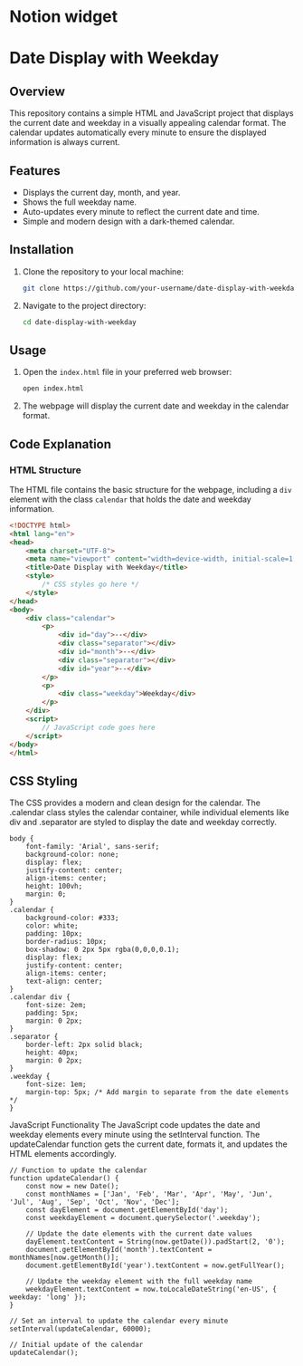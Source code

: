 # Notion widget
# Date Display with Weekday

## Overview

This repository contains a simple HTML and JavaScript project that displays the current date and weekday in a visually appealing calendar format. The calendar updates automatically every minute to ensure the displayed information is always current.

## Features

- Displays the current day, month, and year.
- Shows the full weekday name.
- Auto-updates every minute to reflect the current date and time.
- Simple and modern design with a dark-themed calendar.

## Installation

1. Clone the repository to your local machine:
    ```bash
    git clone https://github.com/your-username/date-display-with-weekday.git
    ```
2. Navigate to the project directory:
    ```bash
    cd date-display-with-weekday
    ```

## Usage

1. Open the `index.html` file in your preferred web browser:
    ```bash
    open index.html
    ```

2. The webpage will display the current date and weekday in the calendar format.

## Code Explanation

### HTML Structure

The HTML file contains the basic structure for the webpage, including a `div` element with the class `calendar` that holds the date and weekday information.

```html
<!DOCTYPE html>
<html lang="en">
<head>
    <meta charset="UTF-8">
    <meta name="viewport" content="width=device-width, initial-scale=1.0">
    <title>Date Display with Weekday</title>
    <style>
        /* CSS styles go here */
    </style>
</head>
<body>
    <div class="calendar">
        <p>
            <div id="day">--</div>
            <div class="separator"></div>
            <div id="month">--</div>
            <div class="separator"></div>
            <div id="year">--</div>
        </p>
        <p>
            <div class="weekday">Weekday</div>
        </p>
    </div>
    <script>
        // JavaScript code goes here
    </script>
</body>
</html>
 ```

## CSS Styling
The CSS provides a modern and clean design for the calendar. The .calendar class styles the calendar container, while individual elements like div and .separator are styled to display the date and weekday correctly.

```
body {
    font-family: 'Arial', sans-serif;
    background-color: none;
    display: flex;
    justify-content: center;
    align-items: center;
    height: 100vh;
    margin: 0;
}
.calendar {
    background-color: #333;
    color: white;
    padding: 10px;
    border-radius: 10px;
    box-shadow: 0 2px 5px rgba(0,0,0,0.1);
    display: flex;
    justify-content: center;
    align-items: center;
    text-align: center;
}
.calendar div {
    font-size: 2em;
    padding: 5px;
    margin: 0 2px;
}
.separator {
    border-left: 2px solid black;
    height: 40px;
    margin: 0 2px;
}
.weekday {
    font-size: 1em;
    margin-top: 5px; /* Add margin to separate from the date elements */
}
```

JavaScript Functionality
The JavaScript code updates the date and weekday elements every minute using the setInterval function. The updateCalendar function gets the current date, formats it, and updates the HTML elements accordingly.

```
// Function to update the calendar
function updateCalendar() {
    const now = new Date();
    const monthNames = ['Jan', 'Feb', 'Mar', 'Apr', 'May', 'Jun', 'Jul', 'Aug', 'Sep', 'Oct', 'Nov', 'Dec'];
    const dayElement = document.getElementById('day');
    const weekdayElement = document.querySelector('.weekday');

    // Update the date elements with the current date values
    dayElement.textContent = String(now.getDate()).padStart(2, '0');
    document.getElementById('month').textContent = monthNames[now.getMonth()];
    document.getElementById('year').textContent = now.getFullYear();

    // Update the weekday element with the full weekday name
    weekdayElement.textContent = now.toLocaleDateString('en-US', { weekday: 'long' });
}

// Set an interval to update the calendar every minute
setInterval(updateCalendar, 60000);

// Initial update of the calendar
updateCalendar();
```
